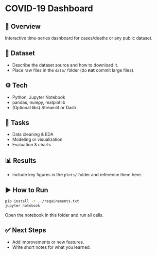 # COVID-19 Dashboard

## 🔎 Overview
Interactive time-series dashboard for cases/deaths or any public dataset.

## 📂 Dataset
- Describe the dataset source and how to download it.
- Place raw files in the `data/` folder (do **not** commit large files).

## ⚙️ Tech
- Python, Jupyter Notebook
- pandas, numpy, matplotlib
- (Optional libs) Streamlit or Dash

## 🚀 Tasks
- Data cleaning & EDA
- Modeling or visualization
- Evaluation & charts

## 📊 Results
- Include key figures in the `plots/` folder and reference them here.

## ▶️ How to Run
```bash
pip install -r ../requirements.txt
jupyter notebook
```
Open the notebook in this folder and run all cells.

## ✅ Next Steps
- Add improvements or new features.
- Write short notes for what you learned.
